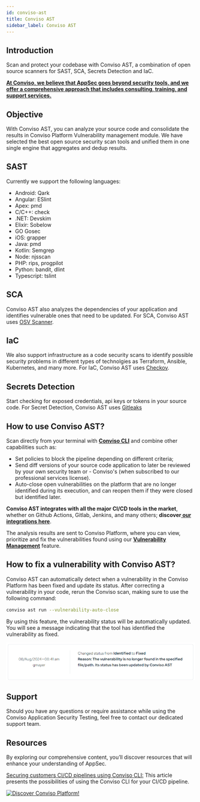 ```yaml
---
id: conviso-ast
title: Conviso AST
sidebar_label: Conviso AST
---
```


## Introduction

Scan and protect your codebase with Conviso AST, a combination of open source scanners for SAST, SCA, Secrets Detection and IaC.

**[At Conviso, we believe that AppSec goes beyond security tools, and we offer a comprehensive approach that includes consulting, training, and support services.](https://cta-service-cms2.hubspot.com/web-interactives/public/v1/track/redirect?encryptedPayload=AVxigLKtcWzoFbzpyImNNQsXC9S54LjJuklwM39zNd7hvSoR%2FVTX%2FXjNdqdcIIDaZwGiNwYii5hXwRR06puch8xINMyL3EXxTMuSG8Le9if9juV3u%2F%2BX%2FCKsCZN1tLpW39gGnNpiLedq%2BrrfmYxgh8G%2BTcRBEWaKasQ%3D&webInteractiveContentId=125788977029&portalId=5613826)**

## Objective


With Conviso AST, you can analyze your source code and consolidate the results in Conviso Platform Vulnerability management module.
We have selected the best open source security scan tools and unified them in one single engine that aggregates and dedup results.

## SAST
Currently we support the following languages:

- Android: Qark
- Angular:  ESlint
- Apex: pmd
- C/C++: check
- .NET:  Devskim
- Elixir: Sobelow
- GO Gosec
- iOS: grapper
- Java: pmd
- Kotlin: Semgrep
- Node: njsscan
- PHP: rips, progpilot
- Python: bandit, dlint
- Typescript: tslint

## SCA
Conviso AST also analyzes the dependencies of your application and identifies vulnerable ones that need to be updated.
For SCA, Conviso AST uses [OSV Scanner](https://github.com/google/osv-scanner). 

## IaC
We also support infrastructure as a code security scans to identify possible security problems in different types of technolgies as Terraform, Ansible, Kubernetes, and many more.
For IaC, Conviso AST uses [Checkov](https://github.com/bridgecrewio/checkov).

## Secrets Detection
Start checking for exposed credentials, api keys or tokens in your source code.
For Secret Detection, Conviso AST uses [Gitleaks](https://github.com/gitleaks/gitleaks)

## How to use Conviso AST?

Scan directly from your terminal with [**Conviso CLI**](../cli/installation) and combine other capabilities such as: 

- Set policies to block the pipeline depending on different criteria;
- Send diff versions of your source code application to later be reviewed by your own security team or - Conviso's (when subscribed to our professional services license).
- Auto-close open vulnerabilities on the platform that are no longer identified during its execution, and can reopen them if they were closed but identified later.

**Conviso AST integrates with all the major CI/CD tools in the market**, whether on Github Actions, Gitlab, Jenkins, and many others; **discover[ our integrations here](../../integrations/integrations_intro)**.

The analysis results are sent to Conviso Platform, where you can view, prioritize and fix the vulnerabilities found using our **[Vulnerability Management](../../general/vulnerabilities_management)** feature.

## How to fix a vulnerability with Conviso AST?

Conviso AST can automatically detect when a vulnerability in the Conviso Platform has been fixed and update its status. After correcting a vulnerability in your code, rerun the Conviso scan, making sure to use the following command:

```bash
conviso ast run --vulnerability-auto-close
```

By using this feature, the vulnerability status will be automatically updated. You will see a message indicating that the tool has identified the vulnerability as fixed.

<div style={{textAlign: 'center' , maxWidth: '60%'}}>

[![img](../../../static/img/tools/conviso-ast/conviso-ast-img1.png 'Conviso AST')](https://cta-service-cms2.hubspot.com/web-interactives/public/v1/track/redirect?encryptedPayload=AVxigLKtcWzoFbzpyImNNQsXC9S54LjJuklwM39zNd7hvSoR%2FVTX%2FXjNdqdcIIDaZwGiNwYii5hXwRR06puch8xINMyL3EXxTMuSG8Le9if9juV3u%2F%2BX%2FCKsCZN1tLpW39gGnNpiLedq%2BrrfmYxgh8G%2BTcRBEWaKasQ%3D&webInteractiveContentId=125788977029&portalId=5613826)
</div>

## Support

Should you have any questions or require assistance while using the Conviso Application Security Testing, feel free to contact our dedicated support team.

## Resources

By exploring our comprehensive content, you’ll discover resources that will enhance your understanding of AppSec.

[Securing customers CI/CD pipelines using Conviso CLI:](https://bit.ly/3LS1oD7) This article presents the possibilities of using the Conviso CLI for your CI/CD pipeline.


[![Discover Conviso Platform!](https://no-cache.hubspot.com/cta/default/5613826/interactive-125788977029.png)](https://cta-service-cms2.hubspot.com/web-interactives/public/v1/track/redirect?encryptedPayload=AVxigLKtcWzoFbzpyImNNQsXC9S54LjJuklwM39zNd7hvSoR%2FVTX%2FXjNdqdcIIDaZwGiNwYii5hXwRR06puch8xINMyL3EXxTMuSG8Le9if9juV3u%2F%2BX%2FCKsCZN1tLpW39gGnNpiLedq%2BrrfmYxgh8G%2BTcRBEWaKasQ%3D&webInteractiveContentId=125788977029&portalId=5613826)
